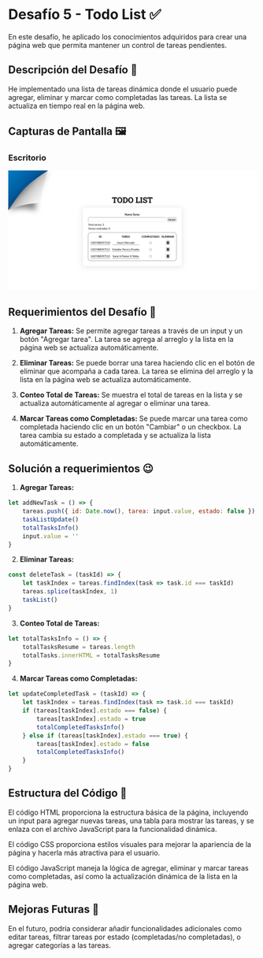 # Desafío 5 - Todo List ✅

En este desafío, he aplicado los conocimientos adquiridos para crear una página web que permita mantener un control de tareas pendientes.

## Descripción del Desafío 📝

He implementado una lista de tareas dinámica donde el usuario puede agregar, eliminar y marcar como completadas las tareas. La lista se actualiza en tiempo real en la página web.

## Capturas de Pantalla 🖼️

### Escritorio
![Captura de pantalla](./Screenshot.png)

## Requerimientos del Desafío 🎯

1. **Agregar Tareas:** Se permite agregar tareas a través de un input y un botón "Agregar tarea". La tarea se agrega al arreglo y la lista en la página web se actualiza automáticamente.

2. **Eliminar Tareas:** Se puede borrar una tarea haciendo clic en el botón de eliminar que acompaña a cada tarea. La tarea se elimina del arreglo y la lista en la página web se actualiza automáticamente.

3. **Conteo Total de Tareas:** Se muestra el total de tareas en la lista y se actualiza automáticamente al agregar o eliminar una tarea.

4. **Marcar Tareas como Completadas:** Se puede marcar una tarea como completada haciendo clic en un botón "Cambiar" o un checkbox. La tarea cambia su estado a completada y se actualiza la lista automáticamente.

## Solución a requerimientos 😉

1. **Agregar Tareas:**
```javascript
let addNewTask = () => {
    tareas.push({ id: Date.now(), tarea: input.value, estado: false })
    taskListUpdate()
    totalTasksInfo()
    input.value = ''
}
```
2. **Eliminar Tareas:**
```javascript
const deleteTask = (taskId) => {
    let taskIndex = tareas.findIndex(task => task.id === taskId)
    tareas.splice(taskIndex, 1)
    taskList()
}
```
3. **Conteo Total de Tareas:**
```javascript
let totalTasksInfo = () => {
    totalTasksResume = tareas.length
    totalTasks.innerHTML = totalTasksResume
}
```
4. **Marcar Tareas como Completadas:**
```javascript
let updateCompletedTask = (taskId) => {
    let taskIndex = tareas.findIndex(task => task.id === taskId)
    if (tareas[taskIndex].estado === false) {
        tareas[taskIndex].estado = true
        totalCompletedTasksInfo()
    } else if (tareas[taskIndex].estado === true) {
        tareas[taskIndex].estado = false
        totalCompletedTasksInfo()
    }
}
```

## Estructura del Código 🧱

El código HTML proporciona la estructura básica de la página, incluyendo un input para agregar nuevas tareas, una tabla para mostrar las tareas, y se enlaza con el archivo JavaScript para la funcionalidad dinámica.

El código CSS proporciona estilos visuales para mejorar la apariencia de la página y hacerla más atractiva para el usuario.

El código JavaScript maneja la lógica de agregar, eliminar y marcar tareas como completadas, así como la actualización dinámica de la lista en la página web.

## Mejoras Futuras 🚀

En el futuro, podría considerar añadir funcionalidades adicionales como editar tareas, filtrar tareas por estado (completadas/no completadas), o agregar categorías a las tareas.

